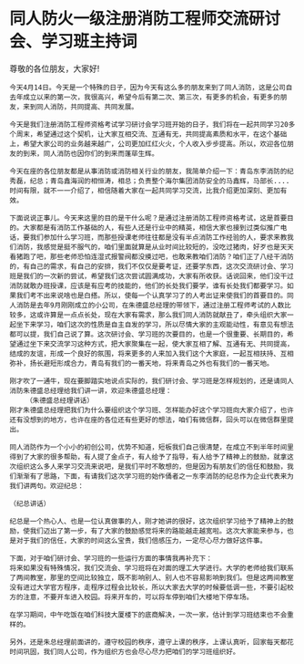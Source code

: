 # 同人防火一级注册消防工程师交流研讨会、学习班主持词

尊敬的各位朋友，大家好!
	
	今天4月14日。今天是一个特殊的日子，因为今天有这么多的朋友来到了同人消防，这是公司自去年成立以来的第一次，我很高兴，希望今后有第二次、第三次，有更多的机会，有更多的朋友，来到同人消防，共同提高、共同发展。

	今天是我们注册消防工程师资格考试学习研讨会学习班开始的日子，我们将在一起共同学习20多个周末，希望通过这个契机，让大家互相交流、互通有无，共同提高素质和水平，在这个基础上，希望大家公司的业务越来越广，公司更加红红火火，个人收入步步提高。所以，欢迎各位朋友的到来，同人消防也因你们的到来而蓬荜生辉。

	今天在座的各位朋友都是从事消防或消防相关行业的朋友，我简单介绍一下：青岛东李消防的纪秀磊，纪总；青岛鑫海润的相恒涛，相总；负责整个海尔集团消防安全的马鑫辉，马部长....时间有限，就不一一介绍了，相信随着大家在一起共同学习交流，比我介绍更加深刻、更加有效。

	下面说说正事儿。今天来这里的目的是干什么呢？是通过注册消防工程师资格考试，这是首要目的。大家都是有消防工作基础的人，有些人还是行业中的精英，相信大家也接到过类似推广电话，要我们参加什么学习班，而那些授课老师往往都是没有半点消防工作经验的人，要求来教我们消防，我感觉是挺不服气的，咱们里面就算是从业时间比较短的，没吃过猪肉，好歹也是天天看猪跑了吧，那些老师恐怕连湿式报警阀都没摸过吧，也敢来教咱们消防？咱们正了八经干消防的，有自己的需求，有自己的安排，我们不仅仅是要考证，还要学东西，这次交流研讨会、学习班是我们的一次新的尝试，希望我们这次尝试圆满成功，大家有所收获。话说回来，他们没干过消防就敢办班授课，应该是有应考的技能的，他们的长处我们要学，谁有长处我们都要学习。如果我们考不出来说啥也是白搭。所以，使每一个认真学习了的人考出证来使我们的首要目的。同人消防是去年9月刚刚成立的小公司，在朱德盛总经理的带领下，通过注册工程师考试的人数比较多，这或许算是一点点长处，现在大家有需求，那么我们同人消防就献丑了，牵头组织大家一起坐下来学习，咱们这次的性质是自主自发的学习，所以尽情大家的主观能动性，有意见有想法都可以提，我们自己说了算。这次研讨会、学习班的次要目的，也是一个很重要、长期目的，希望通过坐下来交流学习这种方式，把大家聚集在一起，使大家互相了解、互通有无、共同提高，结成的友谊，形成一个良好的氛围，将来更多的人来加入我们这个大家庭，一起互相扶持、互相弥补，扬长避短形成合力，青岛有我们的一番天地，将来青岛之外也有我们的一番天地。
	
	刚才吹了一通牛，现在要脚踏实地说点实际的，我们研讨会、学习班是怎样规划的，还是请同人消防朱德盛总经理给我们讲一讲，欢迎朱德盛总经理：
		（朱德盛总经理讲话）
	刚才朱德盛总经理把我们为什么要组织这个学习班、怎样能办好这个学习班向大家介绍了，也许还有没想到的地方，也许在座的各位还有些更好的想法，咱们有微信群，回头可以在微信群里提出。

	同人消防作为一个小小的初创公司，优势不知道，短板我们自己很清楚，在成立不到半年时间里得到了大家的很多帮助，有人提了金点子，有人给予了指导，有人给予了精神上的鼓励，就拿这次组织这么多人来学习交流来说吧，是我们平时不敢想的，但是因为有朋友们的信任和鼓励，我们渐渐有了思路，下面，有请我们这次学习班的始作俑者之一东李消防的纪总作为企业代表来为我们讲两句。欢迎纪总：

	（纪总讲话）

	纪总是一个热心人、也是一位认真做事的人，刚才她讲的很好，这次组织学习给予了精神上的鼓励，使我们迈出了第一步，有了大家的鼓励感觉将来的路能越走越宽啦。这次大家能来参与，也是对于我们的信任，大家的时间这么宝贵，我们倍感压力，一定尽心尽力做好这件事。

	下面，对于咱们研讨会、学习班的一些运行方面的事情我再补充下：
	将来如果没有特殊情况，我们交流会、学习班将在对面的理工大学进行。大学的老师给我们联系了两间教室，那里的空间比较独立，既不影响别人、别人也不容易影响到我们。但是这两间教室没有进过大学官方程序，走程序过程会比较长，所以大家去大学的时候要低调一些，不要引起校方的注意，不要开车进入校园。将来开车的，可以将车停到咱们大楼地下停车场。

	在学习期间，中午吃饭在咱们科技大厦楼下的底商解决，一次一家，估计到学习班结束也不会重样的。

	另外，还是朱总经理前面讲的，遵守校园的秩序，遵守上课的秩序，上课认真听，回家每天都花时间巩固，我们同人公司，作为组织方也会尽心尽力把咱们的学习班组织好。







